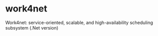 # work4net
Work4net: service-oriented, scalable, and high-availability scheduling subsystem (.Net version)

